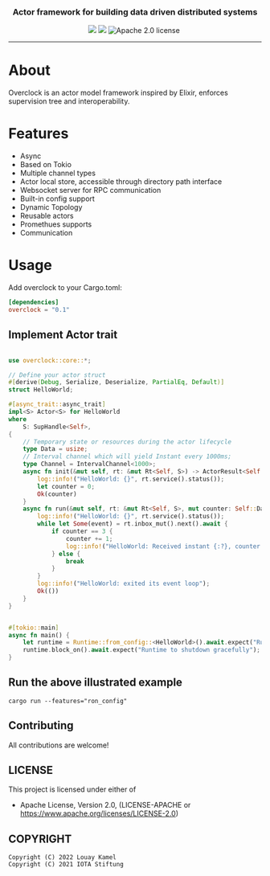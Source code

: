 

<h3 align="center">Actor framework for building data driven distributed systems</h2>

<p align="center">
    <a href="https://github.com/louaykamel/overclock/actions" style="text-decoration:none;"><img src="https://github.com/louaykamel/overclock/workflows/Build/badge.svg"></a>
    <a href="https://github.com/louaykamel/overclock/actions" style="text-decoration:none;"><img src="https://github.com/louaykamel/overclock/workflows/Test/badge.svg"></a>
    <a href="https://github.com/louaykamel/overclock/blob/master/LICENSE" style="text-decoration:none;"><img src="https://img.shields.io/badge/License-Apache%202.0-green.svg" alt="Apache 2.0 license"></a>
    <a href="https://dependabot.com" style="text-decoration:none;"><img src="https://api.dependabot.com/badges/status?host=github&repo=louaykamel/overclock" alt=""></a>
</p>

---

# About

Overclock is an actor model framework inspired by Elixir, enforces supervision tree and interoperability.

# Features

* Async
* Based on Tokio
* Multiple channel types
* Actor local store, accessible through directory path interface
* Websocket server for RPC communication
* Built-in config support
* Dynamic Topology
* Reusable actors
* Promethues supports
* Communication

# Usage

Add overclock to your Cargo.toml:
```toml
[dependencies]
overclock = "0.1"
```

## Implement Actor trait
```rust

use overclock::core::*;

// Define your actor struct
#[derive(Debug, Serialize, Deserialize, PartialEq, Default)]
struct HelloWorld;

#[async_trait::async_trait]
impl<S> Actor<S> for HelloWorld
where
    S: SupHandle<Self>,
{
    // Temporary state or resources during the actor lifecycle
    type Data = usize;
    // Interval channel which will yield Instant every 1000ms;
    type Channel = IntervalChannel<1000>;
    async fn init(&mut self, rt: &mut Rt<Self, S>) -> ActorResult<Self::Data> {
        log::info!("HelloWorld: {}", rt.service().status());
        let counter = 0;
        Ok(counter)
    }
    async fn run(&mut self, rt: &mut Rt<Self, S>, mut counter: Self::Data) -> ActorResult<()> {
        log::info!("HelloWorld: {}", rt.service().status());
        while let Some(event) = rt.inbox_mut().next().await {
            if counter == 3 {
                counter += 1;
                log::info!("HelloWorld: Received instant {:?}, counter: {}", event, counter);
            } else {
                break
            }
        }
        log::info!("HelloWorld: exited its event loop");
        Ok(())
    }
}


#[tokio::main]
async fn main() {
    let runtime = Runtime::from_config::<HelloWorld>().await.expect("Runtime to run");
    runtime.block_on().await.expect("Runtime to shutdown gracefully");
}

```
## Run the above illustrated example

```shel
cargo run --features="ron_config"
```
## Contributing

All contributions are welcome!

## LICENSE

This project is licensed under either of

* Apache License, Version 2.0, (LICENSE-APACHE or https://www.apache.org/licenses/LICENSE-2.0)

## COPYRIGHT

    Copyright (C) 2022 Louay Kamel
    Copyright (C) 2021 IOTA Stiftung
